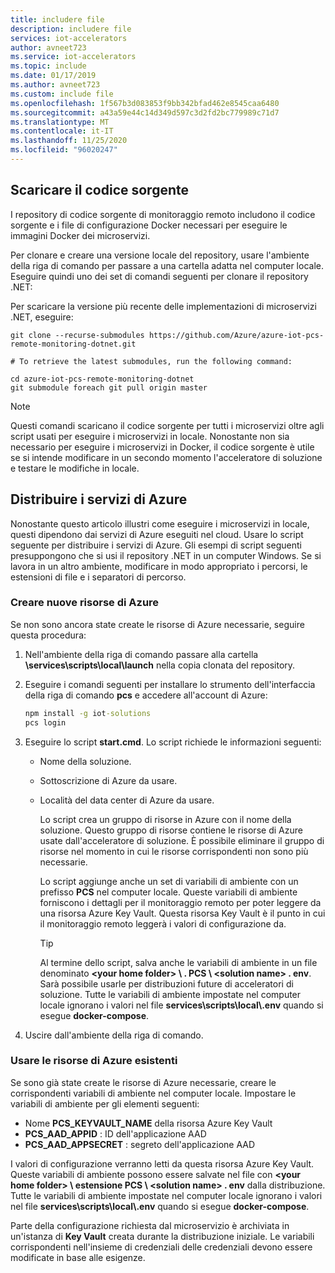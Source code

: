 ```yaml
---
title: includere file
description: includere file
services: iot-accelerators
author: avneet723
ms.service: iot-accelerators
ms.topic: include
ms.date: 01/17/2019
ms.author: avneet723
ms.custom: include file
ms.openlocfilehash: 1f567b3d083853f9bb342bfad462e8545caa6480
ms.sourcegitcommit: a43a59e44c14d349d597c3d2fd2bc779989c71d7
ms.translationtype: MT
ms.contentlocale: it-IT
ms.lasthandoff: 11/25/2020
ms.locfileid: "96020247"
---
```

## <a name="download-the-source-code"></a>Scaricare il codice sorgente

I repository di codice sorgente di monitoraggio remoto includono il codice sorgente e i file di configurazione Docker necessari per eseguire le immagini Docker dei microservizi.

Per clonare e creare una versione locale del repository, usare l'ambiente della riga di comando per passare a una cartella adatta nel computer locale. Eseguire quindi uno dei set di comandi seguenti per clonare il repository .NET:

Per scaricare la versione più recente delle implementazioni di microservizi .NET, eseguire:

```cmd/sh
git clone --recurse-submodules https://github.com/Azure/azure-iot-pcs-remote-monitoring-dotnet.git

# To retrieve the latest submodules, run the following command:

cd azure-iot-pcs-remote-monitoring-dotnet
git submodule foreach git pull origin master
```

> [!NOTE]
> Questi comandi scaricano il codice sorgente per tutti i microservizi oltre agli script usati per eseguire i microservizi in locale. Nonostante non sia necessario per eseguire i microservizi in Docker, il codice sorgente è utile se si intende modificare in un secondo momento l'acceleratore di soluzione e testare le modifiche in locale.

## <a name="deploy-the-azure-services"></a>Distribuire i servizi di Azure

Nonostante questo articolo illustri come eseguire i microservizi in locale, questi dipendono dai servizi di Azure eseguiti nel cloud. Usare lo script seguente per distribuire i servizi di Azure. Gli esempi di script seguenti presuppongono che si usi il repository .NET in un computer Windows. Se si lavora in un altro ambiente, modificare in modo appropriato i percorsi, le estensioni di file e i separatori di percorso.

### <a name="create-new-azure-resources"></a>Creare nuove risorse di Azure

Se non sono ancora state create le risorse di Azure necessarie, seguire questa procedura:

1. Nell'ambiente della riga di comando passare alla cartella **\services\scripts\local\launch** nella copia clonata del repository.

1. Eseguire i comandi seguenti per installare lo strumento dell'interfaccia della riga di comando **pcs** e accedere all'account di Azure:

    ```cmd
    npm install -g iot-solutions
    pcs login
    ```

1. Eseguire lo script **start.cmd**. Lo script richiede le informazioni seguenti:
   * Nome della soluzione.
   * Sottoscrizione di Azure da usare.
   * Località del data center di Azure da usare.

     Lo script crea un gruppo di risorse in Azure con il nome della soluzione. Questo gruppo di risorse contiene le risorse di Azure usate dall'acceleratore di soluzione. È possibile eliminare il gruppo di risorse nel momento in cui le risorse corrispondenti non sono più necessarie.

     Lo script aggiunge anche un set di variabili di ambiente con un prefisso **PCS** nel computer locale. Queste variabili di ambiente forniscono i dettagli per il monitoraggio remoto per poter leggere da una risorsa Azure Key Vault. Questa risorsa Key Vault è il punto in cui il monitoraggio remoto leggerà i valori di configurazione da.

     > [!TIP]
     > Al termine dello script, salva anche le variabili di ambiente in un file denominato **\<your home folder\> \\ . PCS \\ \<solution name\> . env**. Sarà possibile usarle per distribuzioni future di acceleratori di soluzione. Tutte le variabili di ambiente impostate nel computer locale ignorano i valori nel file **services\\scripts\\local\\.env** quando si esegue **docker-compose**.

1. Uscire dall'ambiente della riga di comando.

### <a name="use-existing-azure-resources"></a>Usare le risorse di Azure esistenti

Se sono già state create le risorse di Azure necessarie, creare le corrispondenti variabili di ambiente nel computer locale.
Impostare le variabili di ambiente per gli elementi seguenti:
* Nome **PCS_KEYVAULT_NAME** della risorsa Azure Key Vault
* **PCS_AAD_APPID** : ID dell'applicazione AAD
* **PCS_AAD_APPSECRET** : segreto dell'applicazione AAD

I valori di configurazione verranno letti da questa risorsa Azure Key Vault. Queste variabili di ambiente possono essere salvate nel file con **\<your home folder\> \\ estensione PCS \\ \<solution name\> . env** dalla distribuzione. Tutte le variabili di ambiente impostate nel computer locale ignorano i valori nel file **services\\scripts\\local\\.env** quando si esegue **docker-compose**.

Parte della configurazione richiesta dal microservizio è archiviata in un'istanza di **Key Vault** creata durante la distribuzione iniziale. Le variabili corrispondenti nell'insieme di credenziali delle credenziali devono essere modificate in base alle esigenze.